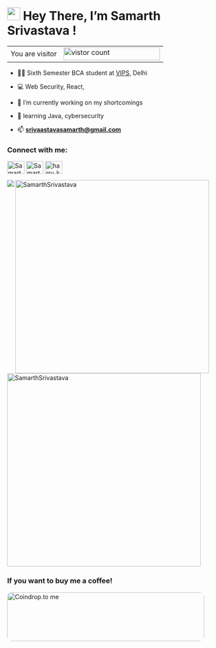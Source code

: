 # <img src="res/Hi.gif" width="30px" height="30px"> Hey There, I’m Samarth Srivastava !
<!--
<details>
<summary>Some links</summary>
<ol>
<li><a href="https://github.com/SamarthSrivastava/SamarthSrivastava/tree/main/My_poems">Mediocre Poems written by me</a>
<li><a href="https://github.com/SamarthSrivastava/SamarthSrivastava/tree/main/Stuff%20I%20Like">Some stuff I like</a>
<li><a href="https://github.com/SamarthSrivastava/SamarthSrivastava/tree/main/Android%20Stuff">Android Stuff/notes I make</a>
<li><a href="https://github.com/SamarthSrivastava/SamarthSrivastava/tree/main/Linux_fixes">Some common issues/fixes with Linux distros I used</a>
<li><a href="https://github.com/SamarthSrivastava/SamarthSrivastava/tree/main/Linux_notes">Some not-so-self-explanatory Linux-related notes I make</a>
<li><a href="https://github.com/SamarthSrivastava/SamarthSrivastava/tree/main/scripts">Some scripts, most of them are software installations on Linux</a>
<li><a href="https://github.com/SamarthSrivastava/SamarthSrivastava/blob/main/sites.md">Some webpages from my Bookmarks</a>
<li><a href="https://SamarthSrivastava.github.io/">My Website</a>
</li>
</ol>
</details>
-->

<table>
  <tr>
    <td>You are visitor</td>
    <td><img src="https://profile-counter.glitch.me/SamarthSrivastava/count.svg" alt="vistor count" height="30" width="224" /></td>
  </tr>
</table>


- 👨‍💻 Sixth Semester BCA student at [VIPS](https://www.vips.edu), Delhi

- 💻 Web Security, React, 

- 🔭 I’m currently working on my shortcomings 

- 🌱 learning Java, cybersecurity 

- 📫 **srivaastavasamarth@gmail.com**
 



<p align="left">
<h3 align="left">Connect with me:</h3>
<a href="https://twitter.com/SamarthSrivastava" target="blank"><img align="center" src="https://raw.githubusercontent.com/rahuldkjain/github-profile-readme-generator/master/src/images/icons/Social/twitter.svg" alt="SamarthSrivastava" height="30" width="40" /></a>
<a href="https://linkedin.com/in/samarth-srivastava-987a23241/" target="blank"><img align="center" src="https://raw.githubusercontent.com/rahuldkjain/github-profile-readme-generator/master/src/images/icons/Social/linked-in-alt.svg" alt="SamarthSrivastava" height="30" width="40" /></a>
<a href="https://instagram.com/samarth__srivaastava" target="blank"><img align="center" src="https://raw.githubusercontent.com/rahuldkjain/github-profile-readme-generator/master/src/images/icons/Social/instagram.svg" alt="harry_kris_" height="30" width="40" /></a>
<!-- <a href="https://medium.com/@SamarthSrivastava" target="blank"><img align="center" src="https://raw.githubusercontent.com/rahuldkjain/github-profile-readme-generator/master/src/images/icons/Social/medium.svg" alt="@SamarthSrivastava" height="30" width="40" /></a>
</p> -->

<!-- <h3 align="left">Languages and Tools:</h3>
<p align="left"> <a href="https://www.python.org" target="_blank" rel="noreferrer"> <img src="https://raw.githubusercontent.com/devicons/devicon/master/icons/python/python-original.svg" alt="python" width="40" height="40"/> </a><a href="https://www.linux.org/" target="_blank" rel="noreferrer"> <img src="https://raw.githubusercontent.com/devicons/devicon/master/icons/linux/linux-original.svg" alt="linux" width="40" height="40"/> </a> <a href="https://www.cprogramming.com/" target="_blank" rel="noreferrer"> <img src="https://raw.githubusercontent.com/devicons/devicon/master/icons/c/c-original.svg" alt="c" width="40" height="40"/> </a><a href="https://www.mysql.com/" target="_blank" rel="noreferrer"> <img src="https://raw.githubusercontent.com/devicons/devicon/master/icons/mysql/mysql-original-wordmark.svg" alt="mysql" width="40" height="40"/> </a>  <a href="https://www.w3.org/html/" target="_blank" rel="noreferrer"> <img src="https://raw.githubusercontent.com/devicons/devicon/master/icons/html5/html5-original-wordmark.svg" alt="html5" width="40" height="40"/> </a>  </p> -->


<p align="left"><img align="left" src = "https://github-readme-stats.vercel.app/api/top-langs/?username=SamarthSrivastava&theme=radical"></p>






<p>&nbsp; 
   
   <img align="left" width="450" src="https://github-readme-stats.vercel.app/api?username=SamarthSrivastava&show_icons=true&hide_border=false&theme=tokyonight" alt="SamarthSrivastava" />
   <img width="450"  src="https://streak-stats.demolab.com?user=SamarthSrivastava&theme=tokyonight" alt="SamarthSrivastava" />

</p>

<p align="left">
<h3 align="left">If you want to buy me a coffee!</h3>
<a slign="left" href="https://coindrop.to/SamarthSrivastava" target="_blank"><img align="left" src="https://coindrop.to/embed-button.png" style="border-radius: 10px; height: 114px !important;width: 458px !important;" alt="Coindrop.to me"></img></a>
</p>
<!--
Crypto? 

Send ETH

```0x9EcA8Bd2139e95BFbBd18CC557054C3736f5fD5e```

Send BTC
```bc1qh20ghe9nlvns6td77wj539hf87kjglyfpslh28```

-->








  

